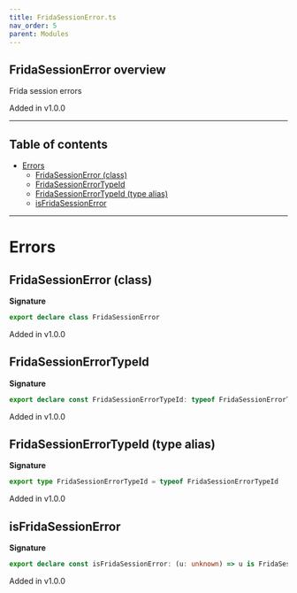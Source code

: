```yaml
---
title: FridaSessionError.ts
nav_order: 5
parent: Modules
---
```


## FridaSessionError overview

Frida session errors

Added in v1.0.0

---

<h2 class="text-delta">Table of contents</h2>

- [Errors](#errors)
  - [FridaSessionError (class)](#fridasessionerror-class)
  - [FridaSessionErrorTypeId](#fridasessionerrortypeid)
  - [FridaSessionErrorTypeId (type alias)](#fridasessionerrortypeid-type-alias)
  - [isFridaSessionError](#isfridasessionerror)

---

# Errors

## FridaSessionError (class)

**Signature**

```ts
export declare class FridaSessionError
```

Added in v1.0.0

## FridaSessionErrorTypeId

**Signature**

```ts
export declare const FridaSessionErrorTypeId: typeof FridaSessionErrorTypeId
```

Added in v1.0.0

## FridaSessionErrorTypeId (type alias)

**Signature**

```ts
export type FridaSessionErrorTypeId = typeof FridaSessionErrorTypeId
```

Added in v1.0.0

## isFridaSessionError

**Signature**

```ts
export declare const isFridaSessionError: (u: unknown) => u is FridaSessionError
```

Added in v1.0.0
